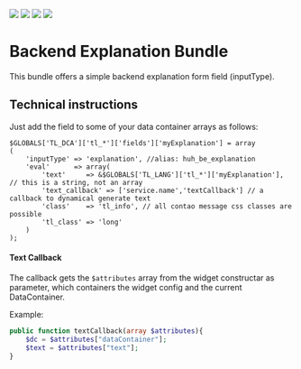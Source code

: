 ![](https://img.shields.io/packagist/v/heimrichhannot/contao-be_explanation-bundle.svg)
![](https://img.shields.io/packagist/dt/heimrichhannot/contao-be_explanation-bundle.svg)
[![](https://img.shields.io/travis/heimrichhannot/contao-be_explanation-bundle/master.svg)](https://travis-ci.org/heimrichhannot/contao-be_explanation-bundle/)
[![](https://img.shields.io/coveralls/heimrichhannot/contao-be_explanation-bundle/master.svg)](https://coveralls.io/github/heimrichhannot/contao-be_explanation-bundle)

# Backend Explanation Bundle

This bundle offers a simple backend explanation form field (inputType).

## Technical instructions

Just add the field to some of your data container arrays as follows:

```
$GLOBALS['TL_DCA']['tl_*']['fields']['myExplanation'] = array
(
    'inputType' => 'explanation', //alias: huh_be_explanation
    'eval'      => array(
        'text'     => &$GLOBALS['TL_LANG']['tl_*']['myExplanation'], // this is a string, not an array
        'text_callback' => ['service.name','textCallback'] // a callback to dynamical generate text
        'class'    => 'tl_info', // all contao message css classes are possible
        'tl_class' => 'long'
    )
);
```

#### Text Callback

The callback gets the `$attributes` array from the widget constructar as parameter, which containers the widget config and the current DataContainer.

Example: 

```php
public function textCallback(array $attributes){
    $dc = $attributes["dataContainer"];
    $text = $attributes["text"];
}
```